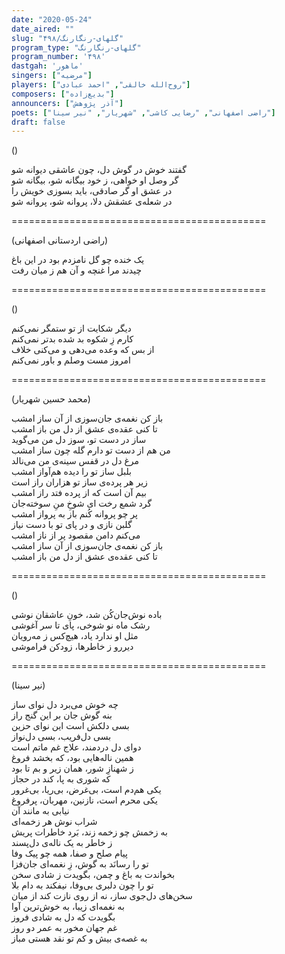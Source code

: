```yaml
---
date: "2020-05-24"
date_aired: ""
slug: "گلهای-رنگارنگ/۴۹۸"
program_type: "گلهای-رنگارنگ"
program_number: '۴۹۸'
dastgah: 'ماهور'
singers: ["مرضیه"]
players: ["روح‌الله خالقی", "احمد عبادی"]
composers: ["بدیع‌زاده"]
announcers: ["آذر پژوهش"]
poets: ["راضی اصفهانی", "رضایی کاشی", "شهریار", "نیر سینا"]
draft: false
---
```


()  

گفتند خوش در گوش دل، چون عاشقی دیوانه شو  
گر وصل او خواهی، ز خود بیگانه شو، بیگانه شو  
در عشق او گر صادقی، باید بسوزی خویش را  
در شعله‌ی عشقش دلا، پروانه شو، پروانه شو  

============================================  

(راضی اردستانی اصفهانی)  

یک خنده چو گل نامزدم بود در این باغ  
چیدند مرا غنچه و آن هم ز میان رفت  

============================================  

()  

دیگر شکایت از تو ستمگر نمی‌کنم  
کارم زِ شکوه بد شده بدتر نمی‌کنم  
از بس که وعده می‌دهی و می‌کنی خلاف  
امروز مست وصلم و باور نمی‌کنم  

============================================  

(محمد حسین شهریار)  

باز کن نغمه‌ی جان‌سوزی از آن ساز امشب  
تا کنی عقده‌ی عشق از دل من باز امشب  
ساز در دست تو، سوز دل من می‌گوید  
من هم از دست تو دارم گله چون ساز امشب  
مرغ دل در قفس سینه‌ی من می‌نالد  
بلبل ساز تو را دیده هم‌آواز امشب  
زیر هر پرده‌ی ساز تو هزاران راز است  
بیم آن است که از پرده فتد راز امشب  
گرد شمع رخت ای شوخِ منِ سوخته‌جان  
پر چو پروانه کُنم باز به پرواز امشب  
گلبن نازی و در پای تو با دست نیاز  
می‌کنم دامن مقصود پر از ناز امشب  
باز کن نغمه‌ی جان‌سوزی از آن ساز امشب  
تا کنی عقده‌ی عشق از دل من باز امشب  

============================================  

()  

باده نوش‌جان‌کُن شد، خونِ عاشقان نوشی  
رشک ماه نو شوخی، پای تا سر آغوشی  
مثل او ندارد یاد، هیچ‌کس ز مه‌رویان  
دیررو ز خاطرها، زودکن فراموشی  

============================================  

(نیر سینا)  

چه خوش می‌برد دل نوای ساز  
بنه گوش جان بر این گنج راز  
بسی دلکش است این نوای حزین  
بسی دل‌فریب، بسی دل‌نواز  
دوای دل دردمند، علاج غم ماتم است  
همین ناله‌هایی بود، که بخشد فروغ  
ز شهنازِ شور، همان زیر و بم تا بود  
که شوری به پا، کند در حجاز  
یکی هم‌دم است، بی‌غرض، بی‌ریا، بی‌غرور  
یکی محرم است، نازنین، مهربان، پر‌فروغ  
نیابی به مانند آن  
شراب نوش هر زخمه‌ای  
به زخمش چو زخمه زند، بَرد خاطرات پریش  
ز خاطر به یک ناله‌ی دل‌پسند  
پیام صلح و صفا، همه چو پیک وفا  
تو را رسانَد به گوش، زِ نغمه‌ای جان‌فزا  
بخواندت به باغ و چمن، بگویدت ز شادی سخن  
تو را چون دلبری بی‌وفا، نیفکند به دام بلا  
سخن‌های دل‌جوی ساز، نه از روی نازت کند از میان  
به نغمه‌ای زیبا، به خوش‌ترین آوا  
بگویدت که دل به شادی فروز  
غم جهان مخور به عمر دو روز  
به غصه‌ی بیش و کم تو نقد هستی مباز  
